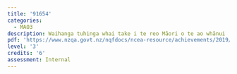 ```yaml
---
title: '91654'
categories:
  - MAO3
description: Waihanga tuhinga whai take i te reo Māori o te ao whānui
pdf: 'https://www.nzqa.govt.nz/nqfdocs/ncea-resource/achievements/2019/as91654.pdf'
level: '3'
credits: '6'
assessment: Internal
---
```


